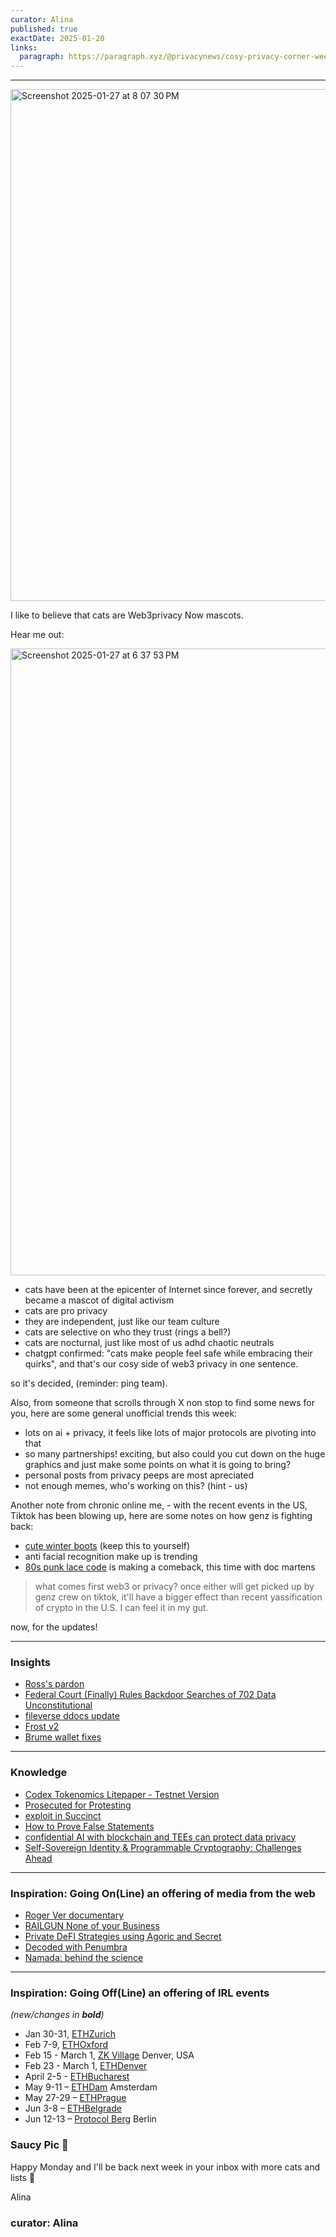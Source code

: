 ```yaml
---
curator: Alina
published: true
exactDate: 2025-01-20
links:
  paragraph: https://paragraph.xyz/@privacynews/cosy-privacy-corner-week-5
---
```


<!--
### Insights

### Knowledge

### Inspiration

### Inspiration: Going On(Line) an offering of media from the web

### Inspiration: Going Off(Line) an offering of IRL events 

### Explorer 

### Saucy Quote
-->

---
<img width="819" alt="Screenshot 2025-01-27 at 8 07 30 PM" src="https://github.com/user-attachments/assets/02cb93ed-05da-4144-b935-8b3ed4049053" />

I like to believe that cats are Web3privacy Now mascots. 

Hear me out: 

<img width="1003" alt="Screenshot 2025-01-27 at 6 37 53 PM" src="https://github.com/user-attachments/assets/405945c2-06cc-48c5-89e0-0a7e0c1b2801" />

- cats have been at the epicenter of Internet since forever, and secretly became a mascot of digital activism 
- cats are pro privacy
- they are independent, just like our team culture
- cats are selective on who they trust (rings a bell?)
- cats are nocturnal, just like most of us adhd chaotic neutrals
- chatgpt confirmed: "cats make people feel safe while embracing their quirks", and that's our cosy side of web3 privacy in one sentence.

so it's decided, (reminder: ping team).

Also, from someone that scrolls through X non stop to find some news for you, here are some general unofficial trends this week:
- lots on ai + privacy, it feels like lots of major protocols are pivoting into that
- so many partnerships! exciting, but also could you cut down on the huge graphics and just make some points on what it is going to bring?
- personal posts from privacy peeps are most apreciated
- not enough memes, who's working on this? (hint - us) 

Another note from chronic online me, - with the recent events in the US, Tiktok has been blowing up, here are some notes on how genz is fighting back:
- [cute winter boots](https://economictimes.indiatimes.com/magazines/panache/cute-winter-boots-a-resistance-movement-disguised-as-a-tiktok-trend-explained/articleshow/117558524.cms?from=mdr) (keep this to yourself)
- anti facial recognition make up is trending
- [80s punk lace code](https://www.tumblr.com/safety-pin-punk/684998289903484928/punk-101-lace-code) is making a comeback, this time with doc martens

> what comes first web3 or privacy? 
once either will get picked up by genz crew on tiktok, it'll have a bigger effect than recent yassification of crypto in the U.S. I can feel it in my gut.

now, for the updates! 

---

### Insights

- [Ross's pardon](https://x.com/WatcherGuru/status/1881853845837623462)
- [Federal Court (Finally) Rules Backdoor Searches of 702 Data Unconstitutional](https://www.eff.org/deeplinks/2025/01/victory-federal-court-finally-rules-backdoor-searches-702-data-unconstitutional)
- [fileverse ddocs update](https://x.com/fileverse/status/1882811446280495412?s=35)
- [Frost v2](https://x.com/ZcashFoundation/status/1882121567724855570)
- [Brume wallet fixes](https://github.com/brumeproject/wallet/releases/tag/v0.6.536)



---

### Knowledge
- [Codex Tokenomics Litepaper - Testnet Version](https://docs.codex.storage/learn/tokenomics-litepaper)
- [Prosecuted for Protesting](https://privacyinternational.org/long-read/5460/prosecuted-protesting)
- [exploit in Succinct](https://blog.lambdaclass.com/responsible-disclosure-of-an-exploit-in-succincts-sp1-zkvm-found-in-partnership-with-3mi-labs-and-aligned-which-arises-from-the-interaction-of-two-distinct-security-vulnerabilities/)
- [How to Prove False Statements](https://eprint.iacr.org/2025/118)
- [confidential AI with blockchain and TEEs can protect data privacy](https://cointelegraph.com/news/heres-how-confidential-ai-with-blockchain-and-tees-protects-data-privacy)
- [Self-Sovereign Identity & Programmable Cryptography: Challenges Ahead](https://mirror.xyz/privacy-scaling-explorations.eth/zRM7qQSt_igfoSxdSa0Pts9MFdAoD96DD3m43bPQJT8)


---

### Inspiration: Going On(Line) an offering of media from the web
- [Roger Ver documentary](https://x.com/rogerkver/status/1883872905433579941?s=46)
- [RAILGUN None of your Business](https://x.com/railgun_project/status/1882585885277122671?s=46)
- [Private DeFI Strategies using Agoric and Secret](https://www.youtube.com/watch?v=CFA4-5HBSwM)
- [Decoded with Penumbra](https://x.com/i/spaces/1ZkKzRjVplaKv/peek)
- [Namada: behind the science](https://x.com/namada/status/1882766214113747430?s=46)

---

### Inspiration: Going Off(Line) an offering of IRL events 
*(new/changes in **bold**)*

* Jan 30-31, [ETHZurich](https://ethereumzuri.ch/)
* Feb 7-9, [ETHOxford](https://ethoxford.io/)
* Feb 15 - March 1, [ZK Village](https://www.zklab.systems/zkai-village) Denver, USA
* Feb 23 - March 1, [ETHDenver](https://www.ethdenver.com/)
* April 2-5 - [ETHBucharest](https://x.com/ethbucharest_?s=21)
* May 9-11 – [ETHDam](https://www.ethdam.com/) Amsterdam
* May 27-29 – [ETHPrague](https://ethprague.com/)
* Jun 3-8 – [ETHBelgrade](https://ethbelgrade.rs/)
* Jun 12-13 – [Protocol Berg](https://protocol.berlin/) Berlin


### Saucy Pic 🥫

Happy Monday and I'll be back next week in your inbox with more cats and lists 💖

Alina

### curator: Alina
